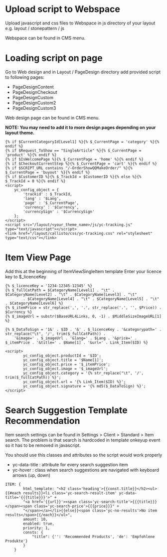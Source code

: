 # Upload script to Webspace
Upload javascript and css files to Webspace in js directory of your layout e.g. layout / stonepattern / js

Webspace can be found in CMS menu.

# Loading script on page

Go to Web design and in Layout / PageDesign directory add provided script to following pages:

* PageDesignContent
* PageDesignCheckout
* PageDesignCustom
* PageDesignCustom2
* PageDesignCustom3

Web design page can be found in CMS menu.

<strong>NOTE: You may need to add it to more design pages depending on your layout theme. </strong>

```
{% if $CurrentCategoryId[Level1] %}{% $_CurrentPage = 'category' %}{% endif %}
{% if $Request_ToShow == "SingleArticle" %}{% $_CurrentPage = 'product' %}{% endif %}
{% if $IsWelcomePage %}{% $_CurrentPage = 'home' %}{% endif %}
{% if $CheckoutCurrentStep %}{% $_CurrentPage = 'cart' %}{% endif %}
{% if $SCRIPT_URL contains "/-OrderShowQQMakeOrder/" %}{% $_CurrentPage = 'buyout' %}{% endif %}
{% if $CustomerID %}{% $_TrackId = $CustomerID %}{% else %}{% $_TrackId = 0 %}{% endif %}
<script>
    yc_config_object = {
        'trackid' : $_TrackId,
        'lang' : '$Lang',
        'page' : '$_CurrentPage',
        'currency' : '$Currency',
        'currencySign' : '$CurrencySign'
    };
</script>
<script src="/layout/<your_theme_name>/js/yc-tracking.js" type="text/javascript"></script>
<link href="/layout/callisto/css/yc-tracking.css" rel="stylesheet" type="text/css"></link>
```

# Item View Page

Add this at the beginning of ItemViewSingleItem template
Enter your licence key to $_licenceKey

```
{% $_licenceKey = '1234-12345-12345' %}
{% $_fullCatPath = $CategoryName[Level1] . "\t" . $CategoryName[Level2] . "\t" . $CategoryName[Level3] . "\t"
		. $CategoryName[Level4] . "\t" . $CategoryName[Level5] . "\t" . $CategoryName[Level6] %}
{% $_itemPrice = str_replace(',', '.', str_replace('.', '', $Price)) . $Currency %}
{% $_imageUrl = substr($BaseURL4Links, 0, -1) . $MiddleSizeImageURL[1] %}

{% $_DataToSign = '1&' . $ID . '&' . $_licenceKey . '&categorypath=' . str_replace("\t", '/', trim($_fullCatPath)) . 
    '&image=' . $_imageUrl . '&lang=' . $Lang . '&price=' . $_itemPrice . '&title=' . $Name[1] . '&url=' . Link_Item($ID) %}

<script>
        yc_config_object.productId = '$ID';
        yc_config_object.title = '$Name[1]';
        yc_config_object.price = '$_itemPrice';
        yc_config_object.image = '$_imageUrl';
        yc_config_object.category = '{% str_replace("\t", '/', trim($_fullCatPath)) %}';
        yc_config_object.url = '{% Link_Item($ID) %}';
        yc_config_object.signature = '{% md5($_DataToSign) %}';
</script>
```

# Search Suggestion Template Recommendation

Item search settings can be found in Settings > Client > Standard > Item search.
The problem is that search is hardcoded in template onkeyup event so it has to be removed in javascript.

You should use this classes and attributes so the script would work properly
* yc-data-title : attribute for every search suggestion item
* yc-hover : class when search suggestions are navigated with keyboard arrows (up, down)

```
ITEM: {
        html_template: "<h2 class='heading'>{{const.title}}</h2><ul>{{#each results}}<li class='yc-search-result-item' yc-data-title='{{{title}}}'>" +
        "<a href='{{url}}'><span class='yc-search-title'>{{{title}}}</span><span class='yc-search-price'>{{{price}}}" +
        "</span></a></li>{{else}}<span class='yc-no-results'>No item results</span>{{/each}}</ul>",
        amount: 10,
        enabled: true,
        priority: 1,
        consts: {
            "title": {'': 'Recommended Products', 'de': 'Empfohlene Produkte'}
        }
    }
```

